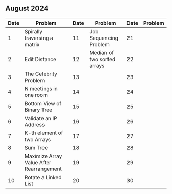 ## August 2024

| Date | Problem                                  | Date | Problem                     | Date | Problem |
| ---- | ---------------------------------------- | ---- | --------------------------- | ---- | ------- |
| 1    | Spirally traversing a matrix             | 11   | Job Sequencing Problem      | 21   |         |
| 2    | Edit Distance                            | 12   | Median of two sorted arrays | 22   |         |
| 3    | The Celebrity Problem                    | 13   |                             | 23   |         |
| 4    | N meetings in one room                   | 14   |                             | 24   |         |
| 5    | Bottom View of Binary Tree               | 15   |                             | 25   |         |
| 6    | Validate an IP Address                   | 16   |                             | 26   |         |
| 7    | K-th element of two Arrays               | 17   |                             | 27   |         |
| 8    | Sum Tree                                 | 18   |                             | 28   |         |
| 9    | Maximize Array Value After Rearrangement | 19   |                             | 29   |         |
| 10   | Rotate a Linked List                     | 20   |                             | 30   |         |
